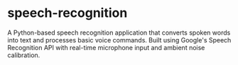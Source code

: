 # speech-recognition
A Python-based speech recognition application that converts spoken words into text and processes basic voice commands. Built using Google's Speech Recognition API with real-time microphone input and ambient noise calibration.
